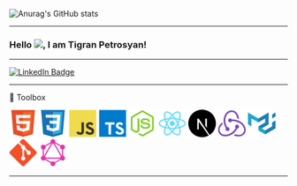 ![Anurag's GitHub stats](https://github-readme-stats.vercel.app/api?username=PetrosyanTigran&show_icons=true&theme=radical)

---

### Hello <img src="https://raw.githubusercontent.com/MartinHeinz/MartinHeinz/master/wave.gif" width="30px">, I am Tigran Petrosyan!

---

[![LinkedIn Badge](https://img.shields.io/badge/LinkedIn-Profile-informational?style=flat&logo=linkedin&logoColor=white&color=0D76A8)](https://www.linkedin.com/in/tpetrosyan/)

---

🧰 Toolbox

<img src="https://raw.githubusercontent.com/devicons/devicon/9f4f5cdb393299a81125eb5127929ea7bfe42889/icons/html5/html5-original.svg" height="50px" width="50px" alt="html logo" />  <img src="https://raw.githubusercontent.com/devicons/devicon/9f4f5cdb393299a81125eb5127929ea7bfe42889/icons/css3/css3-original.svg"  height="50px" width="50px" alt="css logo" />  <img src="https://raw.githubusercontent.com/devicons/devicon/9f4f5cdb393299a81125eb5127929ea7bfe42889/icons/javascript/javascript-original.svg"  height="50px" width="50px" alt="js logo" />  <img src="https://raw.githubusercontent.com/devicons/devicon/9f4f5cdb393299a81125eb5127929ea7bfe42889/icons/typescript/typescript-original.svg"  height="50px" width="50px" alt="ts logo" />  <img src="https://raw.githubusercontent.com/devicons/devicon/9f4f5cdb393299a81125eb5127929ea7bfe42889/icons/nodejs/nodejs-original.svg"  height="50px" width="50px" alt="node logo" /> <img src="https://raw.githubusercontent.com/devicons/devicon/9f4f5cdb393299a81125eb5127929ea7bfe42889/icons/react/react-original.svg"  height="50px" width="50px" alt="react logo" /> <img src="https://raw.githubusercontent.com/devicons/devicon/9f4f5cdb393299a81125eb5127929ea7bfe42889/icons/nextjs/nextjs-original.svg"  height="50px" width="50px" alt="next logo" /> <img src="https://raw.githubusercontent.com/devicons/devicon/9f4f5cdb393299a81125eb5127929ea7bfe42889/icons/redux/redux-original.svg"  height="50px" width="50px" alt="redux logo" /> <img src="https://raw.githubusercontent.com/devicons/devicon/9f4f5cdb393299a81125eb5127929ea7bfe42889/icons/materialui/materialui-original.svg"  height="50px" width="50px" alt="materialui logo" /> <img src="https://raw.githubusercontent.com/devicons/devicon/9f4f5cdb393299a81125eb5127929ea7bfe42889/icons/git/git-original.svg"  height="50px" width="50px" alt="git logo" /> <img src="https://raw.githubusercontent.com/devicons/devicon/9f4f5cdb393299a81125eb5127929ea7bfe42889/icons/graphql/graphql-plain.svg"  height="50px" width="50px" alt="graphql logo" />

---
